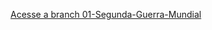 [Acesse a branch 01-Segunda-Guerra-Mundial](https://github.com/CAIOVPFAST/Gerencia-de-configura-o/tree/01-Segunda-Guerra-Mundial)
